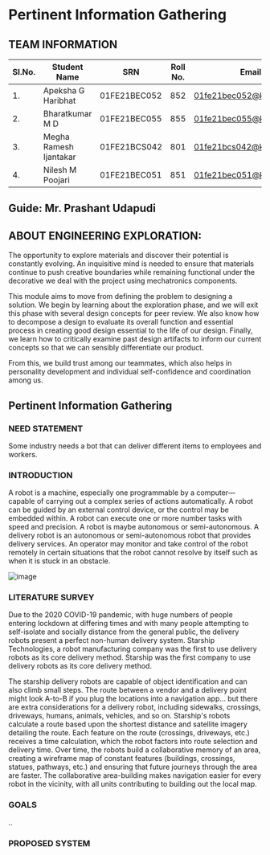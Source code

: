 # Pertinent Information Gathering
## TEAM INFORMATION
| SI.No.  |  Student Name  |  SRN  |  Roll No.  |  Email  |
|---------|----------------|-------|------------|---------|
|1.|Apeksha G Haribhat|01FE21BEC052|852|01fe21bec052@kletech.ac.in|
|2.|Bharatkumar M D|01FE21BEC055|855|01fe21bec055@kletech.ac.in|
|3.|Megha Ramesh Ijantakar|01FE21BCS042|801|01fe21bcs042@kletech.ac.in|
|4.|Nilesh M Poojari|01FE21BEC051|851|01fe21bec051@kletech.ac.in|
## Guide: Mr. Prashant Udapudi 
## ABOUT ENGINEERING EXPLORATION:
The opportunity to explore materials and discover their potential is constantly evolving. An inquisitive mind is needed to ensure that materials continue to push creative boundaries while remaining functional under the decorative we deal with the project using mechatronics components.

This module aims to move from defining the problem to designing a solution. We begin by learning about the exploration phase, and we will exit this phase with several design concepts for peer review. We also know how to decompose a design to evaluate its overall function and essential process in creating good design essential to the life of our design. Finally, we learn how to critically examine past design artifacts to inform our current concepts so that we can sensibly differentiate our product.

From this, we build trust among our teammates, which also helps in personality development and individual self-confidence and coordination among us.
## Pertinent Information Gathering
### NEED STATEMENT
Some industry needs a bot that can deliver different items to employees and workers.
### INTRODUCTION
A robot is a machine, especially one programmable by a computer—capable of carrying out a complex series of actions automatically. A robot can be guided by an external control device, or the control may be embedded within. A robot can execute one or more number tasks with speed and precision. A robot is maybe autonomous or semi-autonomous. A delivery robot is an autonomous or semi-autonomous robot that provides delivery services. An operator may monitor and take control of the robot remotely in certain situations that the robot cannot resolve by itself such as when it is stuck in an obstacle.


![image](https://user-images.githubusercontent.com/105161049/168427193-7b0e3481-2928-43e1-ac70-46a099c3b898.png)

### LITERATURE SURVEY
Due to the 2020 COVID-19 pandemic, with huge numbers of people entering lockdown at differing times and with many people attempting to self-isolate and socially distance from the general public, the delivery robots present a perfect non-human delivery system. Starship Technologies, a robot manufacturing company was the first to use delivery robots as its core delivery method. Starship was the first company to use delivery robots as its core delivery method.

The starship delivery robots are capable of object identification and can also climb small steps. The route between a vendor and a delivery point might look A-to-B if you plug the locations into a navigation app... but there are extra considerations for a delivery robot, including sidewalks, crossings, driveways, humans, animals, vehicles, and so on.
Starship's robots calculate a route based upon the shortest distance and satellite imagery detailing the route. Each feature on the route (crossings, driveways, etc.) receives a time calculation, which the robot factors into route selection and delivery time.
Over time, the robots build a collaborative memory of an area, creating a wireframe map of constant features (buildings, crossings, statues, pathways, etc.) and ensuring that future journeys through the area are faster. The collaborative area-building makes navigation easier for every robot in the vicinity, with all units contributing to building out the local map.

### GOALS
..

### PROPOSED SYSTEM





